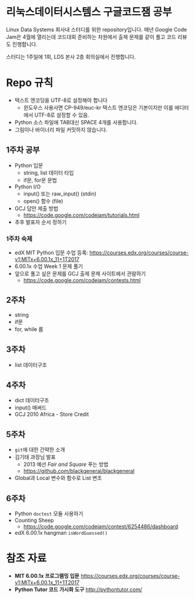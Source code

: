 리눅스데이터시스템스 구글코드잼 공부
======================================
Linux Data Systems 회사내 스터디를 위한 repository입니다.
매년 Google Code Jam은 4월에 열리는데 코드대회 준비하는
차원에서 출제 문제를 같이 풀고 코드 리뷰도 진행합니다.

스터디는 1주일에 1회, LDS 본사 2층 회의실에서 진행합니다.

# Repo 규칙
- 텍스트 엔코딩을 UTF-8로 설정해야 합니다
  + 윈도우스 사용사면 CP-949/euc-kr 텍스트 엔코딩은
    기본이지만 이를 에디터에서 UTF-8로 설정할 수 있음.
- Python 소스 파일에 TAB대신 SPACE 4개를 사용합니다.
- 그림이나 바이너리 파일 커밋하지 않습니다.

## 1주차 공부
- Python 입문
  + string, list 데이터 타입
  + if문, for문 문법
- Python I/O
  + input() 또는 raw_input() (stdin)
  + open() 함수 (file)
- GCJ 답안 제출 방법
  + https://code.google.com/codejam/tutorials.html
- 추후 발표자 순서 정하기

### 1주차 숙제
- edX MIT Python 입문 수업 등록:
  https://courses.edx.org/courses/course-v1:MITx+6.00.1x_11+1T2017
- 6.00.1x 수업 Week 1 문제 풀기
- 앞으로 풀고 싶은 문제를 GCJ 출제 문제 사이트에서 관람하기
  + https://code.google.com/codejam/contests.html

## 2주차
- string
- if문
- for, while 룹

## 3주차
- list 데이터구조

## 4주차
- dict 데이터구조
- input() 매써드
- GCJ 2010 Africa - Store Credit

## 5주차
- `git`에 대한 간략한 소개
- 김기태 과장님 발표
  - 2013 예선 *Fair and Square* 푸는 방법
  - https://github.com/blackgeneral/blackgeneral
- Global과 Local 변수와 함수로 List 변조

## 6주차
- Python `doctest` 모듈 사용하기
- Counting Sheep
  - https://code.google.com/codejam/contest/6254486/dashboard
- edX 6.00.1x hangman `isWordGuessed()`

# 참조 자료
- **MIT 6.00.1x 프로그램밍 입문**
https://courses.edx.org/courses/course-v1:MITx+6.00.1x_11+1T2017
- **Python Tutor 코드 가시화 도구**
http://pythontutor.com/
